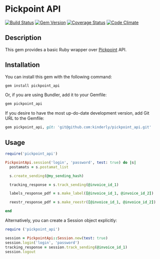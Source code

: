 # Pickpoint API

[![Build Status](https://travis-ci.org/kinderly/pickpoint_api.png?branch=master)](https://travis-ci.org/kinderly/pickpoint_api)
[![Gem Version](https://badge.fury.io/rb/pickpoint_api.png)](http://badge.fury.io/rb/pickpoint_api)
[![Coverage Status](https://coveralls.io/repos/kinderly/pickpoint_api/badge.png)](https://coveralls.io/r/kinderly/pickpoint_api)
[![Code Climate](https://codeclimate.com/github/kinderly/pickpoint_api.png)](https://codeclimate.com/github/kinderly/pickpoint_api)

## Description

This gem provides a basic Ruby wrapper over [Pickpoint](http://pickpoint.ru/) API.

## Installation

You can install this gem with the following command:

```bash
gem install pickpoint_api
```

Or, if you are using Bundler, add it to your Gemfile:

```ruby
gem pickpoint_api
```

If you desire to have the most up-do-date development version, add Git URL to the Gemfile:
```ruby
gem pickpoint_api, git: 'git@github.com:kinderly/pickpoint_api.git'
```

## Usage

```ruby
require('pickpoint_api')

PickpointApi.session('login', 'password', test: true) do |s|
  postamats = s.postamat_list

  s.create_sending(@my_sending_hash)

  tracking_response = s.track_sending(@invoice_id_1)

  labels_response_pdf = s.make_label([@invoice_id_1, @invoice_id_2])

  reestr_response_pdf = s.make_reestr([@invoice_id_1, @invoice_id_2])

end
```

Alternatively, you can create a Session object explicitly:

```ruby
require ('pickpoint_api')

session = PickpointApi::Session.new(test: true)
session.login('login', 'password')
tracking_response = session.track_sending(@invoice_id_1)
session.logout
```
